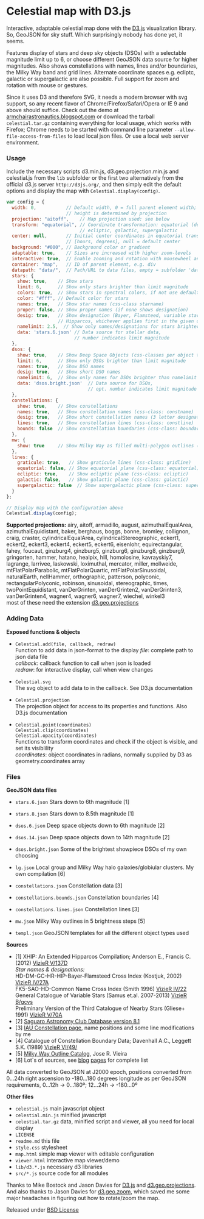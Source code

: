 # Celestial map with D3.js

Interactive, adaptable celestial map done with the [D3.js](http://d3js.org/) visualization library. So, GeoJSON for sky stuff. Which surprisingly nobody has done yet, it seems.  

Features display of stars and deep sky objects (DSOs) with a selectable magnitude limit up to 6, or choose different GeoJSON data source for higher magnitudes. Also shows constellations with names, lines and/or boundaries, the Milky Way band and grid lines. Alternate coordinate spaces e.g. ecliptc, galactic or supergalactic are also possible. Full support for zoom and rotation with mouse or gestures.

Since it uses D3 and therefore SVG, it needs a modern browser with svg support, so any recent flavor of Chrome/Firefox/Safari/Opera or IE 9 and above should suffice. Check out the demo at <a href="http://armchairastronautics.blogspot.com/p/skymap.html">armchairastronautics.blogspot.com</a> or download the tarball `celestial.tar.gz` containing everything for local usage, which works with Firefox; Chrome needs to be started with command line parameter  `--allow-file-access-from-files` to load local json files. Or use a local web server environment.

### Usage

Include the necessary scripts d3.min.js, d3.geo.projection.min.js and celestial.js from the `lib` subfolder or the first two alternatively from the official d3.js server `http://d3js.org/`, and then simply edit the default options and display the map with `Celestial.display(config)`.

```js
var config = { 
  width: 0,           // Default width, 0 = full parent element width; 
                      // height is determined by projection
  projection: "aitoff",    // Map projection used: see below
  transform: "equatorial", // Coordinate transformation: equatorial (default),
                           // ecliptic, galactic, supergalactic
  center: null,       // Initial center coordinates in equatorial transformation only
                      // [hours, degrees], null = default center
  background: "#000", // Background color or gradient  
  adaptable: true,    // Sizes are increased with higher zoom-levels
  interactive: true,  // Enable zooming and rotation with mousewheel and dragging
  container: "map",   // ID of parent element, e.g. div
  datapath: "data/",  // Path/URL to data files, empty = subfolder 'data'
  stars: {
    show: true,    // Show stars
    limit: 6,      // Show only stars brighter than limit magnitude
    colors: true,  // Show stars in spectral colors, if not use default color
    color: "#fff", // Default color for stars
    names: true,   // Show star names (css-class starname)
    proper: false, // Show proper names (if none shows designation)
    desig: true,   // Show designation (Bayer, Flamsteed, variable star, Gliese, Draper,
                   // Hipparcos, whichever applies first in the given order)
    namelimit: 2.5,  // Show only names/designations for stars brighter than namelimit
    data: 'stars.6.json' // Data source for stellar data, 
                         // number indicates limit magnitude
  },
  dsos: {
    show: true,    // Show Deep Space Objects (css-classes per object type)
    limit: 6,      // Show only DSOs brighter than limit magnitude
    names: true,   // Show DSO names
    desig: true,   // Show short DSO names
    namelimit: 6,  // Show only names for DSOs brighter than namelimit
    data: 'dsos.bright.json'  // Data source for DSOs, 
                              // opt. number indicates limit magnitude
  },
  constellations: {
    show: true,    // Show constellations 
    names: true,   // Show constellation names (css-class: constname)
    desig: true,   // Show short constellation names (3 letter designations)
    lines: true,   // Show constellation lines (css-class: constline)
    bounds: false  // Show constellation boundaries (css-class: boundaryline)
  },
  mw: {
    show: true     // Show Milky Way as filled multi-polygon outlines (css-class: mw)
  },
  lines: {
    graticule: true,   // Show graticule lines (css-class: gridline)
    equatorial: false, // Show equatorial plane (css-class: equatorial)
    ecliptic: true,    // Show ecliptic plane (css-class: ecliptic)
    galactic: false,   // Show galactic plane (css-class: galactic)
    supergalactic: false  // Show supergalactic plane (css-class: supergalactic)
  }
};

// Display map with the configuration above
Celestial.display(config);
```

__Supported projections:__ airy, aitoff, armadillo, august, azimuthalEqualArea, azimuthalEquidistant, baker, berghaus, boggs, bonne, bromley, collignon, craig, craster, cylindricalEqualArea, cylindricalStereographic, eckert1, eckert2, eckert3, eckert4, eckert5, eckert6, eisenlohr, equirectangular, fahey, foucaut, ginzburg4, ginzburg5, ginzburg6, ginzburg8, ginzburg9, gringorten, hammer, hatano, healpix, hill, homolosine, kavrayskiy7, lagrange, larrivee, laskowski, loximuthal, mercator, miller, mollweide, mtFlatPolarParabolic, mtFlatPolarQuartic, mtFlatPolarSinusoidal, naturalEarth, nellHammer, orthographic, patterson, polyconic, rectangularPolyconic, robinson, sinusoidal, stereographic, times, twoPointEquidistant, vanDerGrinten, vanDerGrinten2, vanDerGrinten3, vanDerGrinten4, wagner4, wagner6, wagner7, wiechel, winkel3  
most of these need the extension [d3.geo.projections](https://github.com/d3/d3-geo-projection/)  


### Adding Data

__Exposed functions & objects__  
* `Celestial.add(file, callback, redraw)`  
   Function to add data in json-format to the display
   _file_: complete path to json data file  
   _callback_: callback function to call when json is loaded  
   _redraw_: for interactive display, call when view changes  
  
* `Celestial.svg`  
   The svg object to add data to in the callback. See D3.js documentation 
  
* `Celestial.projection`  
   The projection object for access to its properties and functions. Also D3.js documentation
  
* `Celestial.point(coordinates)`  
  `Celestial.clip(coordinates)`  
  `Celestial.opacity(coordinates)`  
   Functions to transform coordinates and check if the object is visible, and set its visiblility  
   _coordinates_: object coordinates in radians, normally supplied by D3 as geometry.coordinates array
   
### Files

__GeoJSON data files__

* `stars.6.json` Stars down to 6th magnitude \[1\]
* `stars.8.json` Stars down to 8.5th magnitude \[1\]
  
* `dsos.6.json` Deep space objects down to 6th magnitude \[2\]
* `dsos.14.json` Deep space objects down to 14th magnitude \[2\]
* `dsos.bright.json` Some of the brightest showpiece DSOs of my own choosing
* `lg.json` Local group and Milky Way halo galaxies/globiular clusters. My own compilation \[6\]
  
* `constellations.json` Constellation data  \[3\]
* `constellations.bounds.json` Constellation boundaries \[4\]
* `constellations.lines.json` Constellation lines \[3\]
  
* `mw.json` Milky Way outlines in 5 brightness steps \[5\]
  
* `templ.json` GeoJSON templates for all the different object types used
  
__Sources__

* \[1\] XHIP: An Extended Hipparcos Compilation; Anderson E., Francis C. (2012) [VizieR V/137D](http://cdsarc.u-strasbg.fr/viz-bin/Cat?V/137D)  
    _Star names & designations:_  
    HD-DM-GC-HR-HIP-Bayer-Flamsteed Cross Index (Kostjuk, 2002) [VizieR IV/27A](http://cdsarc.u-strasbg.fr/viz-bin/Cat?IV/27A)  
 FK5-SAO-HD-Common Name Cross Index (Smith 1996) [VizieR IV/22](http://cdsarc.u-strasbg.fr/viz-bin/Cat?IV/22)  
 General Catalogue of Variable Stars (Samus et.al. 2007-2013) [VizieR B/gcvs](http://cdsarc.u-strasbg.fr/viz-bin/Cat?B/gcvs)  
 Preliminary Version of the Third Catalogue of Nearby Stars (Gliese+ 1991) [VizieR V/70A](http://cdsarc.u-strasbg.fr/viz-bin/Cat?V/70A)  
* \[2\] [Saguaro Astronomy Club Database version 8.1](http://www.saguaroastro.org/content/downloads.htm)  
* \[3\] [IAU Constellation page](http://www.iau.org/public/themes/constellations/), name positions and some line modifications by me  
* \[4\] Catalogue of Constellation Boundary Data; Davenhall A.C., Leggett S.K. (1989) [VizieR VI/49/](http://vizier.cfa.harvard.edu/viz-bin/Cat?VI/49)  
* \[5\] [Milky Way Outline Catalog](http://www.skymap.com/milkyway_cat.htm), Jose R. Vieira  
* \[6\] Lot`s of sources, see [blog](http://armchairastronautics.blogspot.com/p/milky-way-halo.html) [pages](http://armchairastronautics.blogspot.com/p/local-group.html) for complete list

All data converted to GeoJSON at J2000 epoch, positions converted from 0...24h right ascension to -180...180 degrees longitude as per GeoJSON requirements, 0...12h -> 0...180º; 12...24h -> -180...0º

__Other files__

* `celestial.js` main javascript object
* `celestial.min.js`  minified javascript
* `celestial.tar.gz`  data, minified script and viewer, all you need for local display 
* `LICENSE`
* `readme.md` this file
* `style.css` stylesheet
* `map.html` simple map viewer with editable configuration
* `viewer.html` interactive map viewer/demo
* `lib/d3.*.js`  necessary d3 libraries
* `src/*.js` source code for all modules

Thanks to Mike Bostock and Jason Davies for [D3.js](http://d3js.org/) and [d3.geo.projections](https://github.com/d3/d3-geo-projection).
And also thanks to Jason Davies for [d3.geo.zoom](http://www.jasondavies.com/maps/rotate/), which saved me some major headaches in figuring out how to rotate/zoom the map.

Released under [BSD License](LICENSE)
